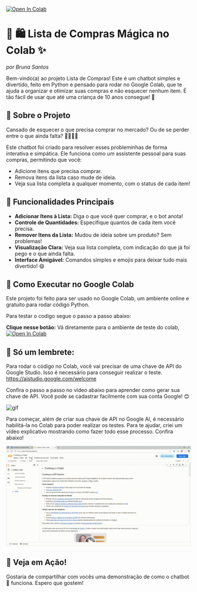 [![Open In Colab](https://colab.research.google.com/assets/colab-badge.svg)](https://colab.research.google.com/github/brubsant/gerenciador-lista_alura/blob/main/gerenciador_lista_alura.ipynb)


# 🛒 🛍️ Lista de Compras Mágica no Colab ✨  
*por Bruna Santos*

Bem-vindo(a) ao projeto Lista de Compras! Este é um chatbot simples e divertido, feito em Python e pensado para rodar no Google Colab, que te ajuda a organizar e otimizar suas compras e não esquecer nenhum item. É tão fácil de usar que até uma criança de 10 anos consegue! 🎉


## 👋 Sobre o Projeto

Cansado de esquecer o que precisa comprar no mercado? Ou de se perder entre o que ainda falta? 🙋‍♀️🙋‍♂️

Este chatbot foi criado para resolver esses probleminhas de forma interativa e simpática. Ele funciona como um assistente pessoal para suas compras, permitindo que você:

* Adicione itens que precisa comprar.
* Remova itens da lista caso mude de ideia.
* Veja sua lista completa a qualquer momento, com o status de cada item!

## 🌟 Funcionalidades Principais

* **Adicionar Itens à Lista:** Diga o que você quer comprar, e o bot anota!
* **Controle de Quantidades:** Especifique quantos de cada item você precisa.
* **Remover Itens da Lista:** Mudou de ideia sobre um produto? Sem problemas!
* **Visualização Clara:** Veja sua lista completa, com indicação do que já foi pego e o que ainda falta.
* **Interface Amigável:** Comandos simples e emojis para deixar tudo mais divertido! 😄

## 🚀 Como Executar no Google Colab

Este projeto foi feito para ser usado no Google Colab, um ambiente online e gratuito para rodar código Python.

Para testar o codigo segue o passo a passo abaixo:

 **Clique nesse botão:** Vá diretamente para o ambiente de teste do colab, [![Open In Colab](https://colab.research.google.com/assets/colab-badge.svg)](https://colab.research.google.com/github/brubsant/gerenciador-lista_alura/blob/main/gerenciador_lista_alura.ipynb)

## 🔔 Só um lembrete:

Para rodar o código no Colab, você vai precisar de uma chave de API do Google Studio. Isso é necessário para conseguir realizar o teste. 
https://aistudio.google.com/welcome

Confira o passo a passo no vídeo abaixo para aprender como gerar sua chave de API. Você pode se cadastrar facilmente com sua conta Google! 😊

![gif](assets/Google-AI-studio-API.gif)

Para começar, além de criar sua chave de API no Google AI, é necessário habilitá-la no Colab para poder realizar os testes. Para te ajudar, criei um vídeo explicativo mostrando como fazer todo esse processo. Confira abaixo!


![gif](assets/Habilitando-chave-no-colab.gif)



## 📸 Veja em Ação!

Gostaria de compartilhar com vocês uma demonstração de como o chatbot 🤖 funciona. Espero que gostem!










